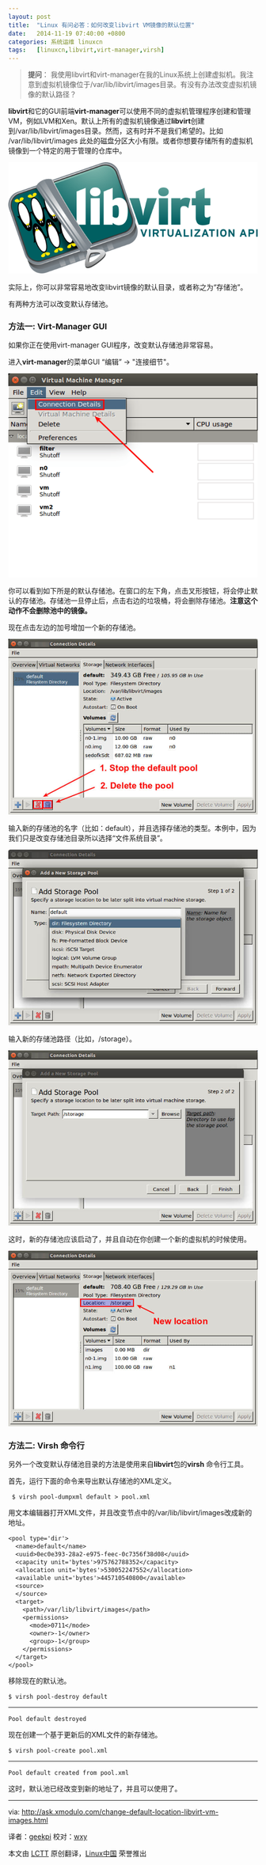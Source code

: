 ```yaml
---
layout: post
title:	"Linux 有问必答：如何改变libvirt VM镜像的默认位置"
date:	2014-11-19 07:40:00 +0800 
categories:	系统运维 linuxcn 
tags:	[linuxcn,libvirt,virt-manager,virsh]
---
```




> 
> **提问**： 我使用libvirt和virt-manager在我的Linux系统上创建虚拟机。我注意到虚拟机镜像位于/var/lib/libvirt/images目录。有没有办法改变虚拟机镜像的默认路径？
> 
> 
> 


**libvirt**和它的GUI前端**virt-manager**可以使用不同的虚拟机管理程序创建和管理VM，例如LVM和Xen。默认上所有的虚拟机镜像通过**libvirt**创建到/var/lib/libvirt/images目录。然而，这有时并不是我们希望的。比如 /var/lib/libvirt/images 此处的磁盘分区大小有限。或者你想要存储所有的虚拟机镜像到一个特定的用于管理的仓库中。


![](/Asserts/Images/album/201411/18/234452uqd4ipiprzsvadqp.png)


实际上，你可以非常容易地改变libvirt镜像的默认目录，或者称之为“存储池”。


有两种方法可以改变默认存储池。


### 方法一: Virt-Manager GUI


如果你正在使用virt-manager GUI程序，改变默认存储池非常容易。


进入**virt-manager**的菜单GUI “编辑” -> "连接细节"。


![](/Asserts/Images/album/201411/18/234522r5da57g3cgdo5jxe.png)


你可以看到如下所是的默认存储池。在窗口的左下角，点击叉形按钮，将会停止默认的存储池。存储池一旦停止后，点击右边的垃圾桶，将会删除存储池。**注意这个动作不会删除池中的镜像。**


现在点击左边的加号增加一个新的存储池。


![](/Asserts/Images/album/201411/18/234526ou3jzj9j1uglhl27.jpg)


输入新的存储池的名字（比如：default），并且选择存储池的类型。本例中，因为我们只是改变存储池目录所以选择“文件系统目录”。


![](/Asserts/Images/album/201411/18/234528hf5flkj2afawf8al.jpg)


输入新的存储池路径（比如，/storage）。


![](/Asserts/Images/album/201411/18/234531jtrdm0d2dtx3odb3.jpg)


这时，新的存储池应该启动了，并且自动在你创建一个新的虚拟机的时候使用。


![](/Asserts/Images/album/201411/18/234534cnzke6zknpjele6n.jpg)


### 方法二: Virsh 命令行


另外一个改变默认存储池目录的方法是使用来自**libvirt**包的**virsh** 命令行工具。


首先，运行下面的命令来导出默认存储池的XML定义。



```
 $ virsh pool-dumpxml default > pool.xml 

```

用文本编辑器打开XML文件，并且改变节点中的/var/lib/libvirt/images改成新的地址。



```
<pool type='dir'>
  <name>default</name>
  <uuid>0ec0e393-28a2-e975-feec-0c7356f38d08</uuid>
  <capacity unit='bytes'>975762788352</capacity>
  <allocation unit='bytes'>530052247552</allocation>
  <available unit='bytes'>445710540800</available>
  <source>
  </source>
  <target>
    <path>/var/lib/libvirt/images</path>
    <permissions>
      <mode>0711</mode>
      <owner>-1</owner>
      <group>-1</group>
    </permissions>
  </target>
</pool>

```

移除现在的默认池。



```
$ virsh pool-destroy default 

```



---



```
Pool default destroyed

```

现在创建一个基于更新后的XML文件的新存储池。



```
$ virsh pool-create pool.xml 

```



---



```
Pool default created from pool.xml

```

这时，默认池已经改变到新的地址了，并且可以使用了。




---


via: <http://ask.xmodulo.com/change-default-location-libvirt-vm-images.html>


译者：[geekpi](https://github.com/geekpi) 校对：[wxy](https://github.com/wxy)


本文由 [LCTT](https://github.com/LCTT/TranslateProject) 原创翻译，[Linux中国](http://linux.cn/) 荣誉推出
